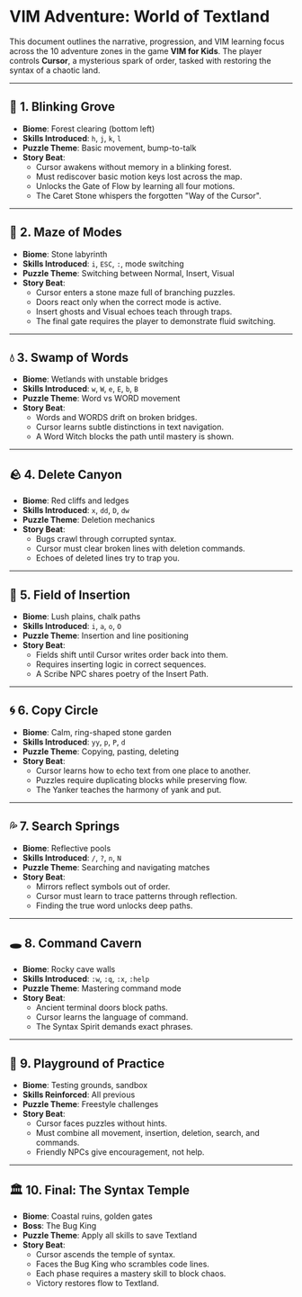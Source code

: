 # VIM Adventure: World of Textland

This document outlines the narrative, progression, and VIM learning focus across the 10 adventure zones in the game **VIM for Kids**. The player controls **Cursor**, a mysterious spark of order, tasked with restoring the syntax of a chaotic land.

---

## 🌱 1. Blinking Grove

- **Biome**: Forest clearing (bottom left)
- **Skills Introduced**: `h`, `j`, `k`, `l`
- **Puzzle Theme**: Basic movement, bump-to-talk
- **Story Beat**:
  - Cursor awakens without memory in a blinking forest.
  - Must rediscover basic motion keys lost across the map.
  - Unlocks the Gate of Flow by learning all four motions.
  - The Caret Stone whispers the forgotten "Way of the Cursor".

---

## 🧱 2. Maze of Modes

- **Biome**: Stone labyrinth
- **Skills Introduced**: `i`, `ESC`, `:`, mode switching
- **Puzzle Theme**: Switching between Normal, Insert, Visual
- **Story Beat**:
  - Cursor enters a stone maze full of branching puzzles.
  - Doors react only when the correct mode is active.
  - Insert ghosts and Visual echoes teach through traps.
  - The final gate requires the player to demonstrate fluid switching.

---

## 💧 3. Swamp of Words

- **Biome**: Wetlands with unstable bridges
- **Skills Introduced**: `w`, `W`, `e`, `E`, `b`, `B`
- **Puzzle Theme**: Word vs WORD movement
- **Story Beat**:
  - Words and WORDS drift on broken bridges.
  - Cursor learns subtle distinctions in text navigation.
  - A Word Witch blocks the path until mastery is shown.

---

## 🪨 4. Delete Canyon

- **Biome**: Red cliffs and ledges
- **Skills Introduced**: `x`, `dd`, `D`, `dw`
- **Puzzle Theme**: Deletion mechanics
- **Story Beat**:
  - Bugs crawl through corrupted syntax.
  - Cursor must clear broken lines with deletion commands.
  - Echoes of deleted lines try to trap you.

---

## 🌾 5. Field of Insertion

- **Biome**: Lush plains, chalk paths
- **Skills Introduced**: `i`, `a`, `o`, `O`
- **Puzzle Theme**: Insertion and line positioning
- **Story Beat**:
  - Fields shift until Cursor writes order back into them.
  - Requires inserting logic in correct sequences.
  - A Scribe NPC shares poetry of the Insert Path.

---

## 🌀 6. Copy Circle

- **Biome**: Calm, ring-shaped stone garden
- **Skills Introduced**: `yy`, `p`, `P`, `d`
- **Puzzle Theme**: Copying, pasting, deleting
- **Story Beat**:
  - Cursor learns how to echo text from one place to another.
  - Puzzles require duplicating blocks while preserving flow.
  - The Yanker teaches the harmony of yank and put.

---

## 💦 7. Search Springs

- **Biome**: Reflective pools
- **Skills Introduced**: `/`, `?`, `n`, `N`
- **Puzzle Theme**: Searching and navigating matches
- **Story Beat**:
  - Mirrors reflect symbols out of order.
  - Cursor must learn to trace patterns through reflection.
  - Finding the true word unlocks deep paths.

---

## 🕳 8. Command Cavern

- **Biome**: Rocky cave walls
- **Skills Introduced**: `:w`, `:q`, `:x`, `:help`
- **Puzzle Theme**: Mastering command mode
- **Story Beat**:
  - Ancient terminal doors block paths.
  - Cursor learns the language of command.
  - The Syntax Spirit demands exact phrases.

---

## 🧪 9. Playground of Practice

- **Biome**: Testing grounds, sandbox
- **Skills Reinforced**: All previous
- **Puzzle Theme**: Freestyle challenges
- **Story Beat**:
  - Cursor faces puzzles without hints.
  - Must combine all movement, insertion, deletion, search, and commands.
  - Friendly NPCs give encouragement, not help.

---

## 🏛 10. Final: The Syntax Temple

- **Biome**: Coastal ruins, golden gates
- **Boss**: The Bug King
- **Puzzle Theme**: Apply all skills to save Textland
- **Story Beat**:
  - Cursor ascends the temple of syntax.
  - Faces the Bug King who scrambles code lines.
  - Each phase requires a mastery skill to block chaos.
  - Victory restores flow to Textland.
